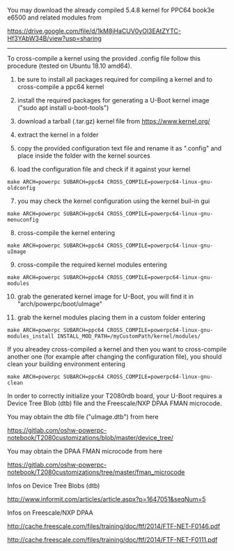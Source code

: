 You may download the already compiled 5.4.8 kernel for PPC64 book3e e6500 and related modules from


https://drive.google.com/file/d/1kM8jHaCUV0yOl3EAtZYTC-Hf3YAbW34B/view?usp=sharing


-----

To cross-compile a kernel using the provided .config file follow this procedure (tested on Ubuntu 18.10 amd64).

1) be sure to install all packages required for compiling a kernel and to cross-compile a ppc64 kernel

2) install the required packages for generating a U-Boot kernel image ("sudo apt install u-boot-tools")

3) download a tarball (.tar.gz) kernel file from https://www.kernel.org/

4) extract the kernel in a folder

5) copy the provided configuration text file and rename it as ".config" and place inside the folder with the kernel sources

6) load the configuration file and check if it against your kernel

`make ARCH=powerpc SUBARCH=ppc64 CROSS_COMPILE=powerpc64-linux-gnu- oldconfig`

7) you may check the kernel configuration using the kernel buil-in gui

`make ARCH=powerpc SUBARCH=ppc64 CROSS_COMPILE=powerpc64-linux-gnu- menuconfig`

8) cross-compile the kernel entering

`make ARCH=powerpc SUBARCH=ppc64 CROSS_COMPILE=powerpc64-linux-gnu- uImage`

9) cross-compile the required kernel modules entering

`make ARCH=powerpc SUBARCH=ppc64 CROSS_COMPILE=powerpc64-linux-gnu- modules`

10) grab the generated kernel image for U-Boot, you will find it in "arch/powerpc/boot/uImage"

11) grab the kernel modules placing them in a custom folder entering

`make ARCH=powerpc SUBARCH=ppc64 CROSS_COMPILE=powerpc64-linux-gnu- modules_install INSTALL_MOD_PATH=/myCustomPath/kernel/modules/`


If you alreadey cross-compiled a kernel and then you want to cross-compile another one (for example after changing the configuration file), you should clean your building environment entering

`make ARCH=powerpc SUBARCH=ppc64 CROSS_COMPILE=powerpc64-linux-gnu- clean`


In order to correctly initialize your T2080rdb board, your U-Boot requires a Device Tree Blob (dtb) file and the Freescale/NXP DPAA FMAN microcode.


You may obtain the dtb file ("uImage.dtb") from here

https://gitlab.com/oshw-powerpc-notebook/T2080customizations/blob/master/device_tree/

You may obtain the DPAA FMAN microcode from here

https://gitlab.com/oshw-powerpc-notebook/T2080customizations/tree/master/fman_microcode


Infos on Device Tree Blobs (dtb)

http://www.informit.com/articles/article.aspx?p=1647051&seqNum=5


Infos on Freescale/NXP DPAA

http://cache.freescale.com/files/training/doc/ftf/2014/FTF-NET-F0146.pdf

http://cache.freescale.com/files/training/doc/ftf/2014/FTF-NET-F0111.pdf



